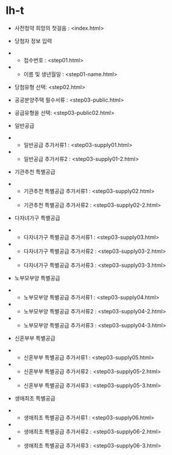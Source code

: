 # lh-t

-   사전청약 희망의 첫걸음 : <index.html>

-   당첨자 정보 입력

-   -   접수번호 : <step01.html>
-   -   이름 및 생년월일 : <step01-name.html>

-   당첨유형 선택: <step02.html>

-   공공분양주택 필수서류 : <step03-public.html>

-   공급유형을 선택: <step03-public02.html>

-   일반공급

-   -   일반공급 추가서류1 : <step03-supply01.html>
-   -   일반공급 추가서류2 : <step03-supply01-2.html>

-   기관추천 특별공급

-   -   기관추천 특별공급 추가서류1 : <step03-supply02.html>
-   -   기관추천 특별공급 추가서류2 : <step03-supply02-2.html>

-   다자녀가구 특별공급

-   -   다자녀가구 특별공급 추가서류1 : <step03-supply03.html>
-   -   다자녀가구 특별공급 추가서류2 : <step03-supply03-2.html>
-   -   다자녀가구 특별공급 추가서류3 : <step03-supply03-3.html>

-   노부모부양 특별공급

-   -   노부모부양 특별공급 추가서류1 : <step03-supply04.html>
-   -   노부모부양 특별공급 추가서류2 : <step03-supply04-2.html>
-   -   노부모부양 특별공급 추가서류3 : <step03-supply04-3.html>

-   신혼부부 특별공급

-   -   신혼부부 특별공급 추가서류1 : <step03-supply05.html>
-   -   신혼부부 특별공급 추가서류2 : <step03-supply05-2.html>
-   -   신혼부부 특별공급 추가서류3 : <step03-supply05-3.html>

-   생애최초 특별공급

-   -   생애최초 특별공급 추가서류1 : <step03-supply06.html>
-   -   생애최초 특별공급 추가서류2 : <step03-supply06-2.html>
-   -   생애최초 특별공급 추가서류3 : <step03-supply06-3.html>
